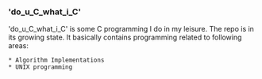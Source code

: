 ### 'do_u_C_what_i_C' ###
'do_u_C_what_i_C' is some C programming I do in my leisure. The repo is in its growing state. It basically contains programming related to following areas:

    * Algorithm Implementations
    * UNIX programming
